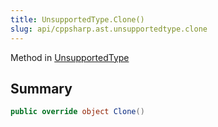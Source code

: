 ```yaml
---
title: UnsupportedType.Clone()
slug: api/cppsharp.ast.unsupportedtype.clone
---
```

Method in [UnsupportedType](/api/cppsharp/ast/unsupportedtype)

## Summary



```csharp
public override object Clone()
```

